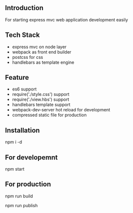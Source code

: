 ## Introduction
For starting express mvc web application development easily

## Tech Stack
- express mvc on node layer
- webpack as front end builder
- postcss for css
- handlebars as template engine

## Feature
- es6 support
- require('./style.css') support
- require('./view.hbs') support
- handlebars template support
- webpack-dev-server hot reload for development
- compressed static file for production

## Installation
npm i -d

## For developemnt
npm start

## For production
npm run build

npm run publish


